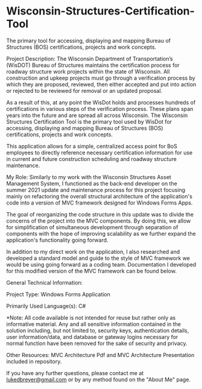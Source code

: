 # Wisconsin-Structures-Certification-Tool
The primary tool for accessing, displaying and mapping Bureau of Structures (BOS) certifications, projects and work concepts.

Project Description:
The Wisconsin Department of Transportation’s (WisDOT) Bureau of Structures maintains the certification process for roadway structure work projects within the state of Wisconsin. All construction and upkeep projects must go through a verification process by which they are proposed, reviewed, then either accepted and put into action or rejected to be reviewed for removal or an updated proposal.

As a result of this, at any point the WisDot holds and processes hundreds of certifications in various steps of the verification process. These plans span years into the future and are spread all across Wisconsin. The Wisconsin Structures Certification Tool is the primary tool used by WisDot for accessing, displaying and mapping Bureau of Structures (BOS) certifications, projects and work concepts.

This application allows for a simple, centralized access point for BoS employees to directly reference necessary certification information for use in current and future construction scheduling and roadway structure maintenance.


My Role:
Similarly to my work with the Wisconsin Structures Asset Management System, I functioned as the back-end developer on the summer 2021 update and maintenance process for this project focusing mainly on refactoring the overall structural architecture of the application's code into a version of MVC framework designed for Windows Forms Apps.

The goal of reorganizing the code structure in this update was to divide the concerns of the project into the MVC components. By doing this, we allow for simplification of simultaneous development through separation of components with the hope of improving scalability as we further expand the application's functionality going forward.

In addition to my direct work on the application, I also researched and developed a standard model and guide to the style of MVC framework we would be using going forward as a coding team. Documentation I developed for this modified version of the MVC framework can be found below.

General Technical Information:

Project Type:
Windows Forms Application

Primarily Used Language(s):
C#

*Note: All code available is not intended for reuse but rather only as informative material. Any and all sensitive information contained in the solution including, but not limited to, security keys, authentication details, user information/data, and database or gateway logins necessary for normal function have been removed for the sake of security and privacy.

Other Resources:
MVC Architecture Pdf and MVC Architecture Presentation included in repository.

If you have any further questions, please contact me at lukedbreyer@gmail.com or by any method found on the "About Me" page.
